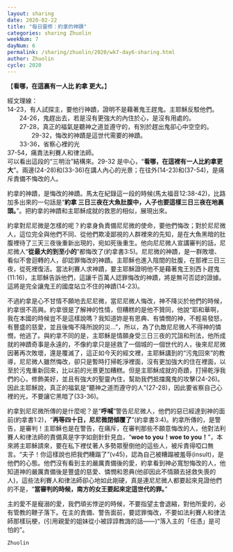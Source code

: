 ```yaml
---
layout: sharing
date: 2020-02-22
title: "每日靈修：約拿的神蹟"
categories: sharing Zhuolin
weekNum: 7
dayNum: 6
permalink: /sharing/zhuolin/2020/wk7-day6-sharing.html
author: Zhuolin
cycle: 2020
---   
```


【**看哪，在這裏有一人比 約拿 更大。**】  

經文理線：  
14-23，有人試探主，要他行神蹟，證明不是藉著鬼王趕鬼。主耶穌反駁他們。  
　　24-26，鬼趕出去，若是沒有更強大的內住於心，是沒有用處的。  
　　27-28，真正的福氣是聽神之道並遵守的，有別於趕出鬼卻心中空空的。  
　　　　29-32，悔改的神蹟是這世代需要的神蹟。  
　　33-36，省察心裡的光  
37-54，痛責法利賽人和律法師。  
可以看出這段的“三明治”結構來。29-32 是中心，“**看哪，在這裡有一人比約拿更大**”。兩邊(24-28)和(33-36)在講人內心的光景；在往外(14-23)和(37-54)，是痛斥責備不悔改的人。  

約拿的神蹟，是悔改的神蹟。馬太在紀錄這一段的時候(馬太福音12:38-42)，比路加多出來的一句話是“**約拿 三日三夜在大魚肚腹中，人子也要這樣三日三夜在地裏頭。**”。把約拿的神蹟和主耶穌成就的救恩的相似，展現出來。  

約拿對尼尼微是怎樣的呢？約拿身負責備尼尼微的使命，要他們悔改；對於尼尼微人，這位完全與他們不同、從他們欺凌鄙視的人群裡來的先知，是在大魚黑暗的肚腹裡待了三天三夜後重新出現的，宛如死後重生。他向尼尼微人宣講審判的話，尼尼微人“**從最大的到至小的**”都悔改了(約拿書3:5)。尼尼微的神蹟，是一群敗壞、看似不會迴轉的人，卻認罪悔改的神蹟。主耶穌也進入陰間的肚腹，在那裡三日三夜，從死裡復活。當法利賽人求神蹟，要主耶穌證明他不是藉著鬼王別西卜趕鬼(11:16)，主耶穌告訴他們，這讓千百萬人認罪悔改的神蹟，將是無可否認的證據。這將是完全讓鬼王的國度站立不住的神蹟(14-23)。  

不過約拿是心不甘情不願地去尼尼微，當尼尼微人悔改，神不降災於他們的時候，約拿很不高興。約拿很是了解神的性情，但糟糕的是他不贊同，他說“耶和華啊，我在本國的時候豈不是這樣說嗎？我知道妳是有恩典、有憐憫的神，不輕易發怒，有豐盛的慈愛，並且後悔不降所說的災...”，所以，為了仇敵尼尼微人不得神的憐憫，他逃了。與約拿不同的是，主耶穌是情願身受三日三夜的咒詛和刑法，他所成就的神蹟奇事是永遠的，不像約拿只是拯救了一個城的一個世代的人，後來尼尼微因著再次敗壞，還是覆滅了，這正如今天的經文裡，主耶穌講到的“污鬼回來”的教導，尼尼微人雖然悔改，卻只是暫時打掃乾淨裡面，沒有更加強大的住在裡面，以至於污鬼重新回來，比以前的光景更加糟糕。但是主耶穌成就的奇蹟，打掃乾淨我們的心，修飾美好，並且有強大的聖靈內住，幫助我們抵擋魔鬼的攻擊(24-26)。因此主耶穌說，真正的福氣是“聽神之道而遵守的人”(27-28)，因此要省察自己心裡的光，不要讓它黑暗了(33-36)。  

約拿到尼尼微所傳的是什麼呢？是“**呼喊**”警告尼尼微人，他們的惡已經達到神的面前(約拿書1:2)，“**再等四十日，尼尼微閉傾覆了**”(約拿書3:4)。約拿所傳的，是警告，是審判！主耶穌也是在警告，在痛斥，在審判那些不願意悔改的人，他對法利賽人和律法師的責備真是字字如劍針針見血，“**woe to you！woe to you！**”，本來將主耶穌請來，要在私下裡仗著人多勢眾壓倒他的這些人，被斥責得啞口無言。“夫子！你這樣說也把我們糟蹋了”(v45)，認為自己被糟蹋被羞辱(insult)，是他們的心態。他們沒有看到主的嚴厲責備後的愛，約拿看到神必寬恕悔改的人，他知道神的嚴厲責備後是豐盛的慈愛、憐憫和恩典(他卻因此不情願去拯救失喪的人)，這些法利賽人和律法師卻心地如此剛硬，真是連尼尼微人都要起來見證他們的不是，“**當審判的時候，南方的女王要起來定這世代的罪。**”  

主的愛不是寵溺的愛，我們頑劣悖逆的時候，不要指望主會退縮，對他所愛的，必有管教的鞭子落下。在主的責備、警告面前，要認罪悔改，不要如法利賽人和律法師那樣玩梗，(引用親愛的姐妹從小被諄諄教誨的話——)“落入主的「任憑」是可怕的”。  

`Zhuolin`  
